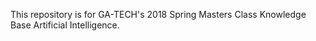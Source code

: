 This repository is for GA-TECH's 2018 Spring Masters Class Knowledge Base Artificial Intelligence. 

